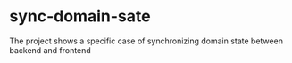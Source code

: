 # sync-domain-sate
The project shows a specific case of synchronizing domain state between backend and frontend
